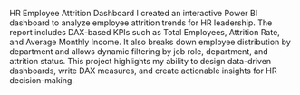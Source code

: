 HR Employee Attrition Dashboard
I created an interactive Power BI dashboard to analyze employee attrition trends for HR leadership. The report includes DAX-based KPIs such as Total Employees, Attrition Rate, and Average Monthly Income. It also breaks down employee distribution by department and allows dynamic filtering by job role, department, and attrition status. This project highlights my ability to design data-driven dashboards, write DAX measures, and create actionable insights for HR decision-making.
